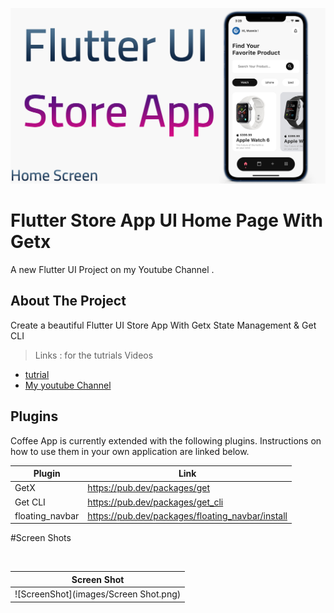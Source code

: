<p align="center">
<img src="images/store.jpg" width=700 >
</p>

# Flutter Store App UI Home Page With Getx

A new Flutter UI Project on my Youtube Channel .

## About The Project

Create a beautiful Flutter UI Store App With Getx State Management & Get CLI

> Links : for the tutrials Videos

- [tutrial](https://youtu.be/RU5f6YPBvv8)
- [My youtube Channel](https://www.youtube.com/channel/UCnUh8WaDvVs1b0CbOv7UaWQ)

## Plugins

Coffee App is currently extended with the following plugins.
Instructions on how to use them in your own application are linked below.

| Plugin          | Link                                             |
| --------------- | ------------------------------------------------ |
| GetX            | https://pub.dev/packages/get                     |
| Get CLI         | https://pub.dev/packages/get_cli                 |
| floating_navbar | https://pub.dev/packages/floating_navbar/install |

#Screen Shots

</br>

| Screen Shot                           |
| ------------------------------------- |
| ![ScreenShot](images/Screen Shot.png) |
